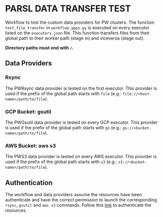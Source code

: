 # PARSL DATA TRANSFER TEST
Workflow to test the custom data providers for PW clusters. The function `test_file_transfer` in `workflow_apps.py` is executed on every executor listed on the `executors.json` file. This function transfers files from their global path to their worker path (stage in) and viceversa (stage out). 

**Directory paths must end with `/`.** 

## Data Providers
### Rsync
The PWRsync data provider is tested on the first executor. This provider is used if the prefix of the global path starts with `file` (e.g.: `file://<host-name>/path/to/file`). 

### GCP Bucket: gsutil
The PWGsutil data provider is tested on every GCP executor. This provider is used if the prefix of the global path starts with `gs` (e.g.: `gs://<bucket-name>/path/to/file`).

### AWS Bucket: aws s3
The PWS3 data provider is tested on every AWS executor. This provider is used if the prefix of the global path starts with `s3` (e.g.: `s3://<bucket-name>/path/to/file`).

## Authentication
The workflow and data providers assume the resources have been authenticate and have the correct permission to launch the corresponding `rsync`, `gsutil` and `aws s3` commands. Follow this [link](https://github.com/parallelworks/parsl_utils/blob/main/data_provider/README.md) to authenticate the resources. 
